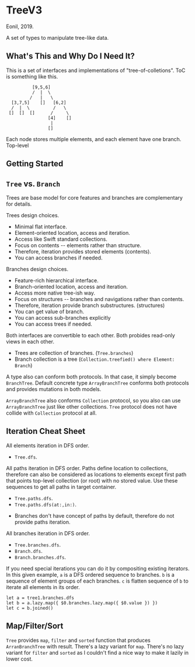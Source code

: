 TreeV3
======
Eonil, 2019.

A set of types to manipulate tree-like data.

What's This and Why Do I Need It?
-----------------------------------------
This is a set of interfaces and implementations of "tree-of-colletions".
ToC is something like this.
        
              [9,5,6]
              /  |  \
             /   |   \
      [3,7,5]    []   [6,2]
      /  |  \         /   \
     []  []  []      /     \
                    [4]    []
                     |
                    []

Each node stores multiple elements, and each element have one branch.
Top-level


Getting Started
-------------------






`Tree` vs. `Branch`
---------------------
Trees are base model for core features 
and branches are complementary for details.

Trees design choices.
- Minimal flat interface.
- Element-oriented location, access and iteration.
- Access like Swift standard collections.
- Focus on contents -- elements rather than structure.
- Therefore, iteration provides stored elements (contents).
- You can access branches if needed.

Branches design choices.
- Feature-rich hierarchical interface.
- Branch-oriented location, access and iteration.
- Access more native tree-ish way.
- Focus on structures -- branches and navigations rather than contents.
- Therefore, iteration provide branch substructures. (structures) 
- You can get value of branch.
- You can access sub-branches explicitly
- You can access trees if needed.

Both interfaces are convertible to each other.
Both probides read-only views in each other.
- Trees are collection of branches. (`Tree.branches`)
- Branch collection is a tree (`Collection.treefied() where Element: Branch`)

A type also can conform both protocols. In that case, it simply become
`BranchTree`. Default concrete type `ArrayBranchTree` conforms both protocols
and provides mutations in both models.

`ArrayBranchTree` also conforms `Collection` protocol, so you also can use 
`ArrayBranchTree` just like other collections. `Tree` protocol does not have collide with
`Collection` protocol at all.



Iteration Cheat Sheet
-------------------------
All elements iteration in DFS order.
- `Tree.dfs`.

All paths iteration in DFS order. Paths define location to collections, 
therefore can also be considered as locations to elements except first
path that points top-level collection (or root) with no stored value.
Use these sequences to get all paths in target container.
- `Tree.paths.dfs`.
- `Tree.paths.dfs(at:,in:)`.

* Branches don't have concept of paths by default, 
  therefore do not provide paths iteration.

All branches iteration in DFS order.
- `Tree.branches.dfs`.
- `Branch.dfs`.
- `Branch.branches.dfs`.

If you need special iterations you can do it by compositing existing iterators. 
In this given example, `a` is a DFS ordered sequence to branches. 
`b` is a sequence of element groups of each branches.
`c` is flatten sequence of `b` to iterate all elements in its order.

    let a = tree1.branches.dfs
    let b = a.lazy.map({ $0.branches.lazy.map({ $0.value }) })
    let c = b.joined()



Map/Filter/Sort
-------------------
`Tree` provides `map`, `filter` and `sorted` function that produces `ArranBranchTree`
with result.
There's a lazy variant for `map`. There's no lazy variant for `filter` and `sorted` 
as I couldn't find a nice way to make it lazily in lower cost.




